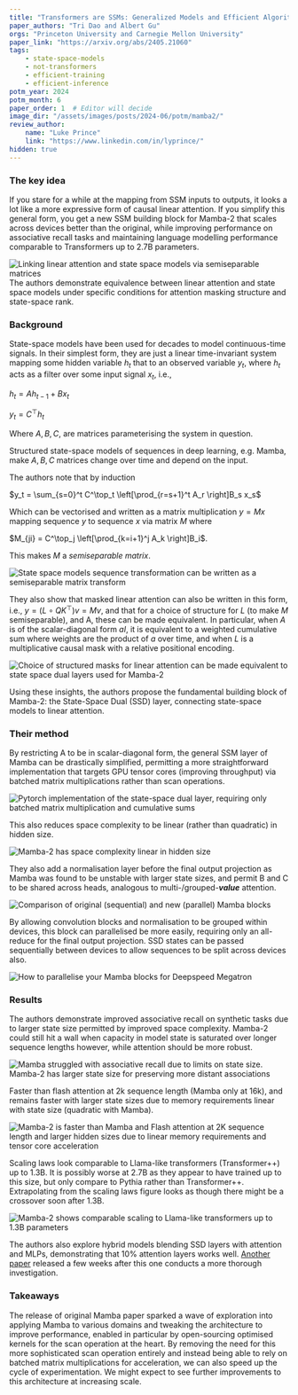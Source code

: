 ```yaml
---
title: "Transformers are SSMs: Generalized Models and Efficient Algorithms Through Structured State Space Duality"
paper_authors: "Tri Dao and Albert Gu"
orgs: "Princeton University and Carnegie Mellon University"
paper_link: "https://arxiv.org/abs/2405.21060"
tags:
    - state-space-models
    - not-transformers
    - efficient-training
    - efficient-inference
potm_year: 2024
potm_month: 6
paper_order: 1  # Editor will decide
image_dir: "/assets/images/posts/2024-06/potm/mamba2/"
review_author:
    name: "Luke Prince"
    link: "https://www.linkedin.com/in/lyprince/"
hidden: true
---
```


### The key idea

If you stare for a while at the mapping from SSM inputs to outputs, it looks a lot like a more expressive form of causal linear attention. If you simplify this general form, you get a new SSM building block for Mamba-2 that scales across devices better than the original, while improving performance on associative recall tasks and maintaining language modelling performance comparable to Transformers up to 2.7B parameters.

<img src="{{ page.image_dir | append: 'FIG-Schema.png' | relative_url }}" alt="Linking linear attention and state space models via semiseparable matrices">
<figcaption>The authors demonstrate equivalence between linear attention and state space models under specific conditions for attention masking structure and state-space rank.</figcaption>

### Background

State-space models have been used for decades to model continuous-time signals. In their simplest form, they are just a linear time-invariant system mapping some hidden variable $h_t$ that to an observed variable $y_t$, where $h_t$ acts as a filter over some input signal $x_t$, i.e.,

$h_t = A h_{t-1} + B x_t$

$y_t = C^\top h_t$

Where $A, B, C$, are matrices parameterising the system in question.

Structured state-space models of sequences in deep learning, e.g. Mamba, make  $A, B, C$ matrices change over time and depend on the input.

The authors note that by induction

$y_t = \sum_{s=0}^t C^\top_t \left[\prod_{r=s+1}^t A_r \right]B_s x_s$

Which can be vectorised and written as a matrix multiplication $y = Mx$ mapping sequence $y$ to sequence $x$ via matrix $M$ where

$M_{ji} = C^\top_j \left[\prod_{k=i+1}^j A_k \right]B_i$.

This makes $M$ a *semiseparable matrix*.

<img src="{{ page.image_dir | append: 'FIG-SSM.png' | relative_url }}" alt="State space models sequence transformation can be written as a semiseparable matrix transform">

They also show that masked linear attention can also be written in this form, i.e., $y = (L \circ QK^\top)v = Mv$, and that for a choice of structure for $L$ (to make $M$ semiseparable), and A, these can be made equivalent. In particular, when $A$ is of the scalar-diagonal form $aI$, it is equivalent to a weighted cumulative sum where weights are the product of $a$ over time, and when $L$ is a multiplicative causal mask with a relative positional encoding.

<img src="{{ page.image_dir | append: 'FIG-Attention.png' | relative_url }}" alt="Choice of structured masks for linear attention can be made equivalent to state space dual layers used for Mamba-2">

Using these insights, the authors propose the fundamental building block of Mamba-2: the State-Space Dual (SSD) layer, connecting state-space models to linear attention.

### Their method

By restricting A to be in scalar-diagonal form, the general SSM layer of Mamba can be drastically simplified, permitting a more straightforward implementation that targets GPU tensor cores (improving throughput) via batched matrix multiplications rather than scan operations.

<img src="{{ page.image_dir | append: 'ALGO-SSD.png' | relative_url }}" alt="Pytorch implementation of the state-space dual layer, requiring only batched matrix multiplication and cumulative sums">

This also reduces space complexity to be linear (rather than quadratic) in hidden size.

<img src="{{ page.image_dir | append: 'TBL-Complexity.png' | relative_url }}" alt="Mamba-2 has space complexity linear in hidden size">

They also add a normalisation layer before the final output projection as Mamba was found to be unstable with larger state sizes, and permit B and C to be shared across heads, analogous to multi-/grouped-***value*** attention.

<img src="{{ page.image_dir | append: 'FIG-SSD.png' | relative_url }}" alt="Comparison of original (sequential) and new (parallel) Mamba blocks">

By allowing convolution blocks and normalisation to be grouped within devices, this block can parallelised be more easily, requiring only an all-reduce for the final output projection. SSD states can be passed sequentially between devices to allow sequences to be split across devices also.

<img src="{{ page.image_dir | append: 'FIG-Parallelisation.png' | relative_url }}" alt="How to parallelise your Mamba blocks for Deepspeed Megatron">

### Results

The authors demonstrate improved associative recall on synthetic tasks due to larger state size permitted by improved space complexity. Mamba-2 could still hit a wall when capacity in model state is saturated over longer sequence lengths however, while attention should be more robust.

<img src="{{ page.image_dir | append: 'FIG-Recall.png' | relative_url }}" alt="Mamba struggled with associative recall due to limits on state size. Mamba-2 has larger state size for preserving more distant associations">

Faster than flash attention at 2k sequence length (Mamba only at 16k), and remains faster with larger state sizes due to memory requirements linear with state size (quadratic with Mamba).

<img src="{{ page.image_dir | append: 'FIG-Throughput.png' | relative_url }}" alt="Mamba-2 is faster than Mamba and Flash attention at 2K sequence length and larger hidden sizes due to linear memory requirements and tensor core acceleration">

Scaling laws look comparable to Llama-like transformers (Transformer++) up to 1.3B. It is possibly worse at 2.7B as they appear to have trained up to this size, but only compare to Pythia rather than Transformer++. Extrapolating from the scaling laws figure looks as though there might be a crossover soon after 1.3B.

<img src="{{ page.image_dir | append: 'FIG-Scaling.png' | relative_url }}" alt="Mamba-2 shows comparable scaling to Llama-like transformers up to 1.3B parameters">

The authors also explore hybrid models blending SSD layers with attention and MLPs, demonstrating that 10% attention layers works well. [Another paper](https://arxiv.org/abs/2406.07887) released a few weeks after this one conducts a more thorough investigation.

### Takeaways

The release of original Mamba paper sparked a wave of exploration into applying Mamba to various domains and tweaking the architecture to improve performance, enabled in particular by open-sourcing optimised kernels for the scan operation at the heart. By removing the need for this more sophisticated scan operation entirely and instead being able to rely on batched matrix multiplications for acceleration, we can also speed up the cycle of experimentation. We might expect to see further improvements to this architecture at increasing scale.
